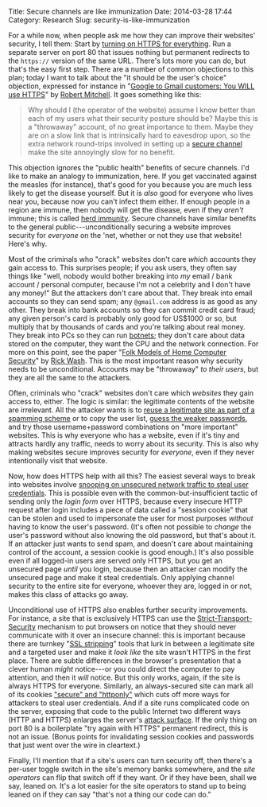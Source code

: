 Title: Secure channels are like immunization
Date: 2014-03-28 17:44
Category: Research
Slug: security-is-like-immunization

For a while now, when people ask me how they can improve their
websites' security, I tell them: Start by
[turning on HTTPS for everything](https://www.eff.org/deeplinks/2010/10/message-firesheep-baaaad-websites-implement).
Run a separate server on port 80 that issues nothing but permanent
redirects to the `https://` version of the same URL. There's lots more
you can do, but that's the easy first step. There are a number of
common objections to this plan; today I want to talk about the "it
should be the user's choice" objection, expressed for instance in
"[Google to Gmail customers: You WILL use HTTPS](http://blogs.computerworld.com/privacy/23698/google-customers-you-will-use-https)"
by
[Robert Mitchell](http://blogs.computerworld.com/user/robert-l-mitchell). It
goes something like this:

> Why should I (the operator of the website) assume I know better than
> each of my users what their security posture should be? Maybe this
> is a "throwaway" account, of no great importance to them. Maybe they
> are on a slow link that is intrinsically hard to eavesdrop upon, so
> the extra network round-trips involved in setting up a
> [secure channel](https://en.wikipedia.org/wiki/Secure_channel) make
> the site annoyingly slow for no benefit.

This objection ignores the "public health" benefits of secure
channels.  I'd like to make an analogy to immunization, here. If you
get vaccinated against the measles (for instance), that's good for you
because you are much less likely to get the disease yourself. But it
is *also* good for everyone who lives near you, because now you can't
infect them either. If enough people in a region are immune, then
nobody will get the disease, even if they *aren't* immune; this is
called
[herd immunity](https://en.wikipedia.org/wiki/Herd_immunity). Secure
channels have similar benefits to the general public---unconditionally
securing a website improves security for *everyone* on the 'net,
whether or not they use that website! Here's why.

Most of the criminals who "crack" websites don't care *which* accounts
they gain access to. This surprises people; if you ask users, they
often say things like "well, nobody would bother breaking into *my*
email / bank account / personal computer, because I'm not a celebrity
and I don't have any money!" But the attackers don't care about
that. They break into email accounts so they can send spam; any
`@gmail.com` address is as good as any other. They break into bank
accounts so they can commit credit card fraud; any given person's card
is probably only good for US$1000 or so, but multiply that by
thousands of cards and you're talking about real money. They break
into PCs so they can run
[botnets](http://www.wired.com/wired/archive/14.11/botnet.html); they
don't care about data stored on the computer, they want the CPU and
the network connection. For more on this point, see the paper
"[Folk Models of Home Computer Security](http://www.rickwash.org/papers/rwash-homesec-soups10-final.pdf)"
by [Rick Wash](http://www.rickwash.org/). This is the most important
reason why security needs to be unconditional. Accounts may be
"throwaway" *to their users*, but they are all the same to the
attackers.

Often, criminals who "crack" websites don't care which *websites* they
gain access to, either. The logic is similar: the legitimate contents
of the website are irrelevant. All the attacker wants is to
[reuse a legitimate site as part of a spamming scheme](http://static.usenix.org/event/sec11/tech/full_papers/Leontiadis.pdf)
or to copy the user list,
[guess the weaker passwords](http://cups.cs.cmu.edu/rshay/pubs/guessagain2012.pdf),
and try those username+password combinations on "more important"
websites.  This is why everyone who has a website, even if it's tiny
and attracts hardly any traffic, needs to worry about its
security. This is also why making websites secure improves security
for *everyone*, even if they never intentionally visit that website.

Now, how does HTTPS help with all this? The easiest several ways to
break into websites involve
[snooping on unsecured network traffic to steal user credentials](http://codebutler.com/firesheep-a-day-later/).
This is possible even with the common-but-insufficient tactic of
sending only the *login form* over HTTPS, because every insecure HTTP
request after login includes a piece of data called a "session cookie"
that can be stolen and used to impersonate the user for most purposes
*without* having to know the user's password. (It's often not possible
to *change* the user's password without also knowing the old password,
but that's about it. If an attacker just wants to send spam, and
doesn't care about maintaining control of the account, a session
cookie is good enough.) It's also possible even if all logged-in users
are served only HTTPS, but you get an unsecured page *until* you
login, because then an attacker can modify the unsecured page and make
it steal credentials.  Only applying channel security to the entire
site for everyone, whoever they are, logged in or not, makes this
class of attacks go away.

Unconditional use of HTTPS also enables further security improvements.
For instance, a site that is exclusively HTTPS can use the
[Strict-Transport-Security](https://en.wikipedia.org/wiki/HTTP_Strict_Transport_Security)
mechanism to put browsers on notice that they should never communicate
with it over an insecure channel: this is important because there are
turnkey
"[SSL stripping](https://blackhat.com/presentations/bh-dc-09/Marlinspike/BlackHat-DC-09-Marlinspike-Defeating-SSL.pdf)"
tools that lurk in between a legitimate site and a targeted user and
make it *look like* the site wasn't HTTPS in the first place. There
are subtle differences in the browser's presentation that a clever
human *might* notice---or you could direct the computer to pay
attention, and then it *will* notice. But this only works, again, if
the site is always HTTPS for everyone. Similarly, an always-secured
site can mark all of its cookies
["secure" and "httponly"](https://en.wikipedia.org/wiki/HTTP_cookie#Secure_and_HttpOnly)
which cuts off more ways for attackers to steal user credentials. And
if a site runs complicated code on the server, exposing that code to
the public Internet two different ways (HTTP and HTTPS) enlarges the
server's
[attack surface](http://msdn.microsoft.com/en-us/magazine/cc163882.aspx).
If the only thing on port 80 is a boilerplate "try again with HTTPS"
permanent redirect, this is not an issue. (Bonus points for
invalidating session cookies and passwords that just went over the
wire in cleartext.)

Finally, I'll mention that if a site's users can turn security off,
then there's a per-user toggle switch in the site's memory banks
somewhere, and the *site operators* can flip that switch off if they
want. Or if they have been, shall we say, leaned on. It's a lot easier
for the site operators to stand up to being leaned on if they can say
"that's not a thing our code can do."

